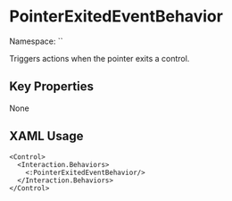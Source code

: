 # PointerExitedEventBehavior

Namespace: ``

Triggers actions when the pointer exits a control.



## Key Properties
None

## XAML Usage
```xaml
<Control>
  <Interaction.Behaviors>
    <:PointerExitedEventBehavior/>
  </Interaction.Behaviors>
</Control>
```
